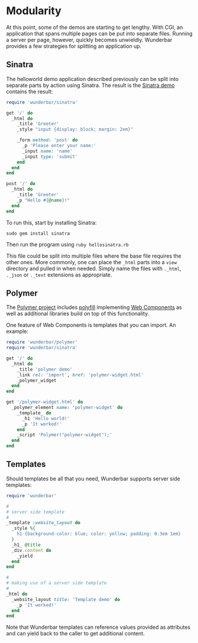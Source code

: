 Modularity
===

At this point, some of the demos are starting to get lengthy.  With CGI, an
application that spans multiple pages can be put into separate files.  Running
a server per page, however, quickly becomes unwieldly.  Wunderbar provides a
few strategies for splitting an application up.

Sinatra
---

The helloworld demo application described previously can be split into
separate parts by action using Sinatra.  The result is the [Sinatra
demo](https://github.com/rubys/wunderbar/blob/master/demo/hellosinatra.rb)
contains the result:

```ruby
require 'wunderbar/sinatra'

get '/' do
  _html do
    _title 'Greeter'
    _style "input {display: block; margin: 2em}"

    _form method: 'post' do
      _p 'Please enter your name:'
      _input name: 'name'
      _input type: 'submit'
    end
  end
end

post '/' do
  _html do
    _title 'Greeter'
    _p "Hello #{@name}!"
  end
end
```

To run this, start by installing Sinatra:

    sudo gem install sinatra

Then run the program using `ruby hellosinatra.rb`

This file could be split into multiple files where the base file requires the
other ones.  More commonly, one can place the `_html` parts into a `view`
directory and pulled in when needed.  Simply name the files with `._html`,
`._json` or `._text` extensions as appropriate.

Polymer
---

The [Polymer project](http://www.polymer-project.org/) includes
[polyfill](http://en.wikipedia.org/wiki/Polyfill)
implementing [Web Components](http://www.w3.org/TR/components-intro/)
as well as additional libraries build on top of this functionality.

One feature of Web Components is templates that you can import.  An example:

```ruby
require 'wunderbar/polymer'
require 'wunderbar/sinatra'

get '/' do
  _html do
    _title 'polymer demo'
    _link rel: 'import', href: 'polymer-widget.html'
    _polymer_widget
  end
end

get '/polymer-widget.html' do
  _polymer_element name: 'polymer-widget' do
    _template_ do
      _h1 'Hello world!'
      _p 'It worked!'
    end
    _script 'Polymer("polymer-widget");'
  end
end
```

Templates
---

Should templates be all that you need, Wunderbar supports server side
templates:

```ruby
require 'wunderbar'

#
# server side template
#
_template :website_layout do
  _style %{
    h1 {background-color: blue; color: yellow; padding: 0.3em 1em}
  }
  _h1_ @title
  _div.content do
    _yield
  end
end

#
# making use of a server side template
#
_html do
  _website_layout title: 'Template demo' do
    _p 'It worked!'
  end
end
```

Note that Wunderbar templates can reference values provided as attributes and
can yield back to the caller to get additional content.
